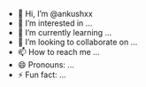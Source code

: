 - 👋 Hi, I’m @ankushxx
- 👀 I’m interested in ...
- 🌱 I’m currently learning ...
- 💞️ I’m looking to collaborate on ...
- 📫 How to reach me ...
- 😄 Pronouns: ...
- ⚡ Fun fact: ...

<!---
ankushxx/ankushxx is a ✨ special ✨ repository because its `README.md` (this file) appears on your GitHub profile.
You can click the Preview link to take a look at your changes.
--->
